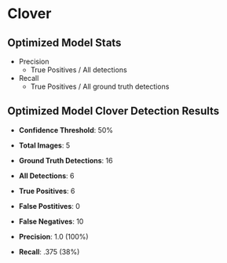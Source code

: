 # Clover
## Optimized Model Stats
- Precision
    - True Positives / All detections
- Recall
    - True Positives / All ground truth detections

## Optimized Model Clover Detection Results
- **Confidence Threshold**: 50%
- **Total Images**: 5
- **Ground Truth Detections**: 16
- **All Detections**: 6
- **True Positives**: 6
- **False Postitives**: 0
- **False Negatives**: 10

- **Precision**: 1.0 (100%)
- **Recall**: .375 (38%)